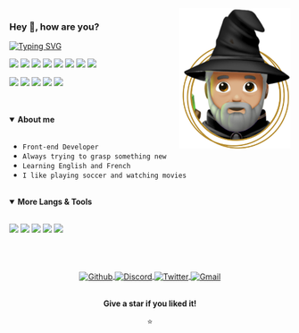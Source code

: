<img alt="Lajack - Wizard." src="https://raw.githubusercontent.com/Lajck/Lajck/main/Wizard.png" align="right" width="200"/>

### Hey 👋, how are you?

[![Typing SVG](https://readme-typing-svg.herokuapp.com?font=sans-serif&color=333333&height=40&lines=I'm+Lajack!;Learning+about+programming%2C;design+%26+other+21st+century+wizardry)](https://git.io/typing-svg)

<div align="left">
  
  ![](https://img.shields.io/badge/_-HTML5-informational?style=flat&logo=html5&logoColor=white&color=111111)
  ![](https://img.shields.io/badge/_-CSS3-informational?style=flat&logo=css3&logoColor=white&color=111111)
  ![](https://img.shields.io/badge/_-JavaScript-informational?style=flat&logo=javascript&logoColor=white&color=111111)
  ![](https://img.shields.io/badge/_-React-informational?style=flat&logo=react&logoColor=white&color=111111)
  ![](https://img.shields.io/badge/_-Markdown-informational?style=flat&logo=markdown&logoColor=white&color=111111)
  ![](https://img.shields.io/badge/_-Shell_Script-informational?style=flat&logo=gnu-bash&logoColor=white&color=111111)
  ![](https://img.shields.io/badge/_-Lua-informational?style=flat&logo=lua&logoColor=white&color=111111)
  ![](https://img.shields.io/badge/_-NodeJS-informational?style=flat&logo=node.js&logoColor=white&color=111111)

  ![](https://img.shields.io/badge/OS-Arch_Linux-informational?style=flat&logo=archlinux&logoColor=white&color=111111)
  ![](https://img.shields.io/badge/WM-BSPWM-informational?style=flat&logo=linux&logoColor=white&color=111111)
  ![](https://img.shields.io/badge/Editor-NeoVim-informational?style=flat&logo=neovim&logoColor=white&color=111111)
  ![](https://img.shields.io/badge/Shell-Zsh-informational?style=flat&logo=gnu-bash&logoColor=white&color=111111)
  ![](https://img.shields.io/badge/UI-Figma-informational?style=flat&logo=figma&logoColor=white&color=111111)
  
</div>

<br />
<br />

<details open>
  <summary><b>About me</b></summary>
  <br>

  - `Front-end Developer`
  - `Always trying to grasp something new`
  - `Learning English and French`
  - `I like playing soccer and watching movies`

  <br />
</details>

<details open>
  <summary><b>More Langs & Tools</b></summary>
  <br>

  ![](https://img.shields.io/badge/_-Git-informational?style=flat&logo=git&logoColor=white&color=111111)
  ![](https://img.shields.io/badge/_-Pettier-informational?style=flat&logo=prettier&logoColor=white&color=111111)
  ![](https://img.shields.io/badge/_-ESLint-informational?style=flat&logo=eslint&logoColor=white&color=111111)
  ![](https://img.shields.io/badge/_-JSON-informational?style=flat&logo=json&logoColor=white&color=111111)
  ![](https://img.shields.io/badge/_-XML-informational?style=flat&logo=codersrank&logoColor=white&color=111111)

</details>

<br />
<br />
<br />

<div align="center">

  <a href="https://github.com/Lajck/">
    <picture>
      <source media="(prefers-color-scheme: dark)" srcset="https://www.nicepng.com/png/full/52-520535_free-files-github-github-icon-png-white.png">
      <source media="(prefers-color-scheme: light)" srcset="https://cdn.jsdelivr.net/npm/simple-icons@v3/icons/github.svg">
      <img align="center" alt="Github" width="30px" height="22px" src="https://cdn.jsdelivr.net/npm/simple-icons@v3/icons/github.svg">
    </picture>
  </a>
  <a href="https://discordapp.com/users/Lajack#1961">
    <picture>
      <source media="(prefers-color-scheme: dark)" srcset="https://www.iconsdb.com/icons/preview/white/discord-xxl.png">
      <source media="(prefers-color-scheme: light)" srcset="https://cdn.jsdelivr.net/npm/simple-icons@3.12.2/icons/discord.svg">
      <img align="center" alt="Discord" width="30px" height="22px" src="https://cdn.jsdelivr.net/npm/simple-icons@3.12.2/icons/discord.svg">
    </picture>
  </a>
  <a href="https://twitter.com/_Lajack_ ">
    <picture>
      <source media="(prefers-color-scheme: dark)" srcset="https://www.pngkey.com/png/full/957-9574123_twitter-twitter-icon-white-transparent.png">
      <source media="(prefers-color-scheme: light)" srcset="https://cdn.jsdelivr.net/npm/simple-icons@3.12.2/icons/twitter.svg">
      <img align="center" alt="Twitter" width="30px" height="22px" src="https://cdn.jsdelivr.net/npm/simple-icons@3.12.2/icons/twitter.svg" />
    </picture>
  </a>
  <a href="mailto:luiz97rj@gmail.com">
    <picture>
      <source media="(prefers-color-scheme: dark)" srcset="https://images-wixmp-ed30a86b8c4ca887773594c2.wixmp.com/f/da5056e3-da67-4ecb-a7f0-9dfba254e40e/ddpribr-f16837f3-2840-406c-906e-90c2ae875d5e.png?token=eyJ0eXAiOiJKV1QiLCJhbGciOiJIUzI1NiJ9.eyJzdWIiOiJ1cm46YXBwOjdlMGQxODg5ODIyNjQzNzNhNWYwZDQxNWVhMGQyNmUwIiwiaXNzIjoidXJuOmFwcDo3ZTBkMTg4OTgyMjY0MzczYTVmMGQ0MTVlYTBkMjZlMCIsIm9iaiI6W1t7InBhdGgiOiJcL2ZcL2RhNTA1NmUzLWRhNjctNGVjYi1hN2YwLTlkZmJhMjU0ZTQwZVwvZGRwcmlici1mMTY4MzdmMy0yODQwLTQwNmMtOTA2ZS05MGMyYWU4NzVkNWUucG5nIn1dXSwiYXVkIjpbInVybjpzZXJ2aWNlOmZpbGUuZG93bmxvYWQiXX0.Cv1o28OmnSBUErr8VvRgvSYUrat1YFjdbVHUdOO8SLA">
      <source media="(prefers-color-scheme: light)" srcset="https://cdn.jsdelivr.net/npm/simple-icons@3.12.2/icons/gmail.svg">
      <img align="center" alt="Gmail" width="30px" height="22px" src="https://cdn.jsdelivr.net/npm/simple-icons@3.12.2/icons/gmail.svg" />
    </picture>
  </a>

  <br />
  <br />

  **Give a star if you liked it!**

  ⭐

</div>
